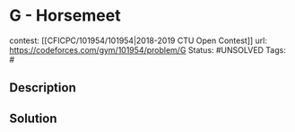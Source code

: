 # G - Horsemeet

contest: [[CFICPC/101954/101954|2018-2019 CTU Open Contest]]
url: https://codeforces.com/gym/101954/problem/G
Status: #UNSOLVED
Tags: #

## Description

## Solution

